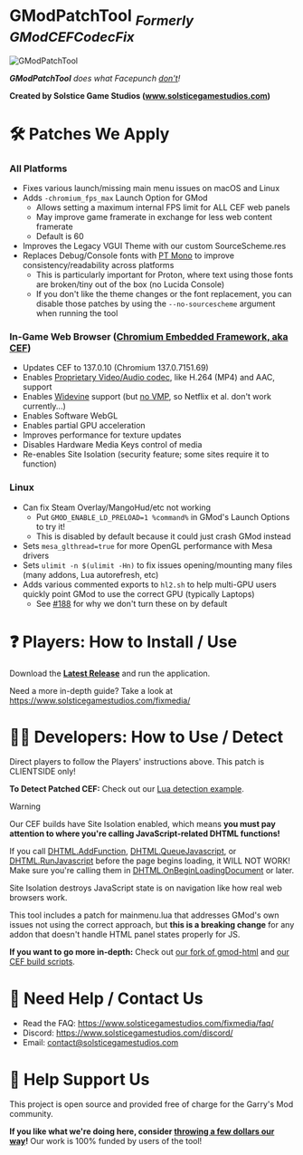 # GModPatchTool <sub>_Formerly GModCEFCodecFix_</sub>

![GModPatchTool](GModPatchToolLogo.png)

***GModPatchTool** does what Facepunch [don't](https://github.com/Facepunch/gmod-html/pull/5)!*

**Created by Solstice Game Studios (www.solsticegamestudios.com)**

# 🛠️ Patches We Apply
### All Platforms
- Fixes various launch/missing main menu issues on macOS and Linux
- Adds `-chromium_fps_max` Launch Option for GMod
  - Allows setting a maximum internal FPS limit for ALL CEF web panels
  - May improve game framerate in exchange for less web content framerate
  - Default is 60
- Improves the Legacy VGUI Theme with our custom SourceScheme.res
- Replaces Debug/Console fonts with [PT Mono](https://fonts.google.com/specimen/PT+Mono) to improve consistency/readability across platforms
  - This is particularly important for Proton, where text using those fonts are broken/tiny out of the box (no Lucida Console)
  - If you don't like the theme changes or the font replacement, you can disable those patches by using the `--no-sourcescheme` argument when running the tool

### In-Game Web Browser ([Chromium Embedded Framework, aka CEF](https://en.wikipedia.org/wiki/Chromium_Embedded_Framework))
- Updates CEF to 137.0.10 (Chromium 137.0.7151.69)
- Enables [Proprietary Video/Audio codec](https://www.chromium.org/audio-video), like H.264 (MP4) and AAC, support
- Enables [Widevine](https://www.widevine.com) support (but [no VMP](https://github.com/solsticegamestudios/GModPatchTool/issues/100), so Netflix et al. don't work currently...)
- Enables Software WebGL
- Enables partial GPU acceleration
- Improves performance for texture updates
- Disables Hardware Media Keys control of media
- Re-enables Site Isolation (security feature; some sites require it to function)

### Linux
- Can fix Steam Overlay/MangoHud/etc not working
  - Put `GMOD_ENABLE_LD_PRELOAD=1 %command%` in GMod's Launch Options to try it!
  - This is disabled by default because it could just crash GMod instead
- Sets `mesa_glthread=true` for more OpenGL performance with Mesa drivers
- Sets `ulimit -n $(ulimit -Hn)` to fix issues opening/mounting many files (many addons, Lua autorefresh, etc)
- Adds various commented exports to `hl2.sh` to help multi-GPU users quickly point GMod to use the correct GPU (typically Laptops)
  - See [#188](https://github.com/solsticegamestudios/GModPatchTool/issues/188) for why we don't turn these on by default

# ❓ Players: How to Install / Use
Download the **[Latest Release](https://github.com/solsticegamestudios/GModPatchTool/releases)** and run the application.

Need a more in-depth guide? Take a look at https://www.solsticegamestudios.com/fixmedia/

# 👩‍💻 Developers: How to Use / Detect
Direct players to follow the Players' instructions above. This patch is CLIENTSIDE only!

**To Detect Patched CEF:** Check out our [Lua detection example](examples/detection_example.lua).

> [!WARNING]
> Our  CEF builds have Site Isolation enabled, which means **you must pay attention to where you're calling JavaScript-related DHTML functions!**
>
> If you call [DHTML.AddFunction](https://wiki.facepunch.com/gmod/DHTML:AddFunction), [DHTML.QueueJavascript](https://wiki.facepunch.com/gmod/DHTML:QueueJavascript), or [DHTML.RunJavascript](https://wiki.facepunch.com/gmod/Panel:RunJavascript) before the page begins loading, it WILL NOT WORK! Make sure you're calling them in [DHTML.OnBeginLoadingDocument](https://wiki.facepunch.com/gmod/Panel:OnBeginLoadingDocument) or later.
>
> Site Isolation destroys JavaScript state is on navigation like how real web browsers work.
>
> This tool includes a patch for mainmenu.lua that addresses GMod's own issues not using the correct approach, but **this is a breaking change** for any addon that doesn't handle HTML panel states properly for JS.

**If you want to go more in-depth:** Check out [our fork of gmod-html](https://github.com/solsticegamestudios/gmod-html) and [our CEF build scripts](cef_build).

# 📢 Need Help / Contact Us
* Read the FAQ: https://www.solsticegamestudios.com/fixmedia/faq/
* Discord: https://www.solsticegamestudios.com/discord/
* Email: contact@solsticegamestudios.com

# 💖 Help Support Us
This project is open source and provided free of charge for the Garry's Mod community.

**If you like what we're doing here, consider [throwing a few dollars our way](https://www.solsticegamestudios.com/donate/)!** Our work is 100% funded by users of the tool!
